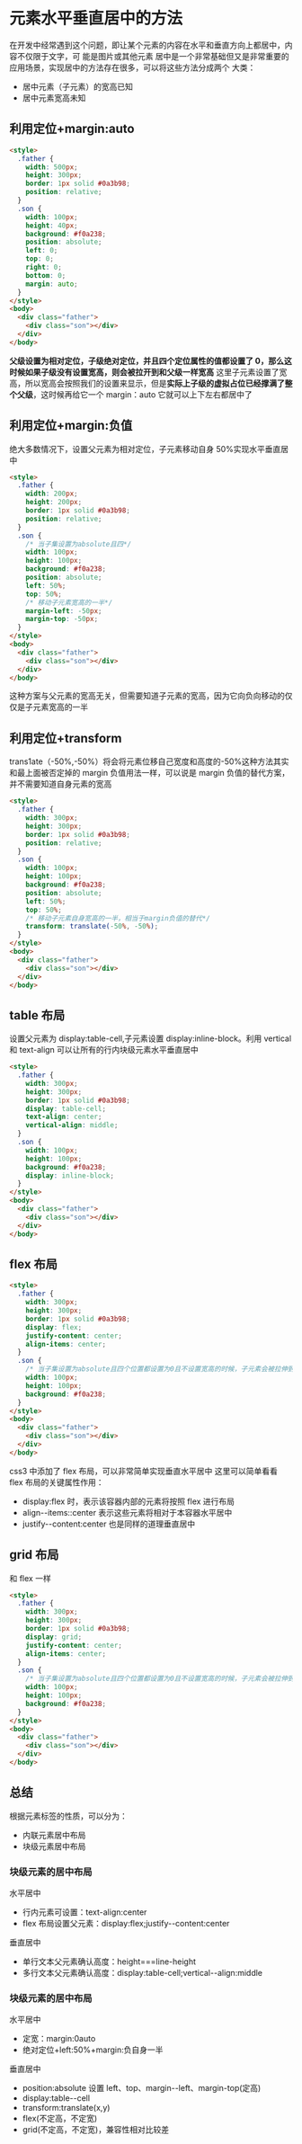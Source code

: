 # 元素水平垂直居中的方法

在开发中经常遇到这个问题，即让某个元素的内容在水平和垂直方向上都居中，内容不仅限于文字，可
能是图片或其他元素
居中是一个非常基础但又是非常重要的应用场景，实现居中的方法存在很多，可以将这些方法分成两个
大类：

- 居中元素（子元素）的宽高已知
- 居中元素宽高未知

## 利用定位+margin:auto

```html
<style>
  .father {
    width: 500px;
    height: 300px;
    border: 1px solid #0a3b98;
    position: relative;
  }
  .son {
    width: 100px;
    height: 40px;
    background: #f0a238;
    position: absolute;
    left: 0;
    top: 0;
    right: 0;
    bottom: 0;
    margin: auto;
  }
</style>
<body>
  <div class="father">
    <div class="son"></div>
  </div>
</body>
```

**父级设置为相对定位，子级绝对定位，并且四个定位属性的值都设置了 0，那么这时候如果子级没有设置宽高，则会被拉开到和父级一样宽高**
这里子元素设置了宽高，所以宽高会按照我们的设置来显示，但是**实际上子级的虚拟占位已经撑满了整个父级**，这时候再给它一个 margin：auto 它就可以上下左右都居中了

## 利用定位+margin:负值

绝大多数情况下，设置父元素为相对定位，子元素移动自身 50%实现水平垂直居中

```html
<style>
  .father {
    width: 200px;
    height: 200px;
    border: 1px solid #0a3b98;
    position: relative;
  }
  .son {
    /* 当子集设置为absolute且四*/
    width: 100px;
    height: 100px;
    background: #f0a238;
    position: absolute;
    left: 50%;
    top: 50%;
    /* 移动子元素宽高的一半*/
    margin-left: -50px;
    margin-top: -50px;
  }
</style>
<body>
  <div class="father">
    <div class="son"></div>
  </div>
</body>
```

这种方案与父元素的宽高无关，但需要知道子元素的宽高，因为它向负向移动的仅仅是子元素宽高的一半

## 利用定位+transform

trans1ate（-50%,-50%）将会将元素位移自己宽度和高度的-50%这种方法其实和最上面被否定掉的 margin 负值用法一样，可以说是 margin 负值的替代方案，并不需要知道自身元素的宽高

```html
<style>
  .father {
    width: 300px;
    height: 300px;
    border: 1px solid #0a3b98;
    position: relative;
  }
  .son {
    width: 100px;
    height: 100px;
    background: #f0a238;
    position: absolute;
    left: 50%;
    top: 50%;
    /* 移动子元素自身宽高的一半，相当于margin负值的替代*/
    transform: translate(-50%, -50%);
  }
</style>
<body>
  <div class="father">
    <div class="son"></div>
  </div>
</body>
```

## table 布局

设置父元素为 display:table-cell,子元素设置 display:inline-block。利用 vertical 和 text-align 可以让所有的行内块级元素水平垂直居中

```html
<style>
  .father {
    width: 300px;
    height: 300px;
    border: 1px solid #0a3b98;
    display: table-cell;
    text-align: center;
    vertical-align: middle;
  }
  .son {
    width: 100px;
    height: 100px;
    background: #f0a238;
    display: inline-block;
  }
</style>
<body>
  <div class="father">
    <div class="son"></div>
  </div>
</body>
```

## flex 布局

```html
<style>
  .father {
    width: 300px;
    height: 300px;
    border: 1px solid #0a3b98;
    display: flex;
    justify-content: center;
    align-items: center;
  }
  .son {
    /* 当子集设置为absolute且四个位置都设置为0且不设置宽高的时候，子元素会被拉伸到和父容器一样的大小 */
    width: 100px;
    height: 100px;
    background: #f0a238;
  }
</style>
<body>
  <div class="father">
    <div class="son"></div>
  </div>
</body>
```

css3 中添加了 flex 布局，可以非常简单实现垂直水平居中
这里可以简单看看 flex 布局的关键属性作用：

- display:flex 时，表示该容器内部的元素将按照 flex 进行布局
- align--items::center 表示这些元素将相对于本容器水平居中
- justify--content:center 也是同样的道理垂直居中

## grid 布局

和 flex 一样

```html
<style>
  .father {
    width: 300px;
    height: 300px;
    border: 1px solid #0a3b98;
    display: grid;
    justify-content: center;
    align-items: center;
  }
  .son {
    /* 当子集设置为absolute且四个位置都设置为0且不设置宽高的时候，子元素会被拉伸到和父容器一样的大小 */
    width: 100px;
    height: 100px;
    background: #f0a238;
  }
</style>
<body>
  <div class="father">
    <div class="son"></div>
  </div>
</body>
```

## 总结

根据元素标签的性质，可以分为：

- 内联元素居中布局
- 块级元素居中布局

### 块级元素的居中布局

水平居中

- 行内元素可设置：text-align:center
- flex 布局设置父元素：display:flex;justify--content:center

垂直居中

- 单行文本父元素确认高度：height===line-height
- 多行文本父元素确认高度：display:table-cell;vertical--align:middle

### 块级元素的居中布局

水平居中

- 定宽：margin:0auto
- 绝对定位+left:50%+margin:负自身一半

垂直居中

- position:absolute 设置 left、top、margin--left、margin-top(定高)
- display:table--cell
- transform:translate(x,y)
- flex(不定高，不定宽)
- grid(不定高，不定宽)，兼容性相对比较差
